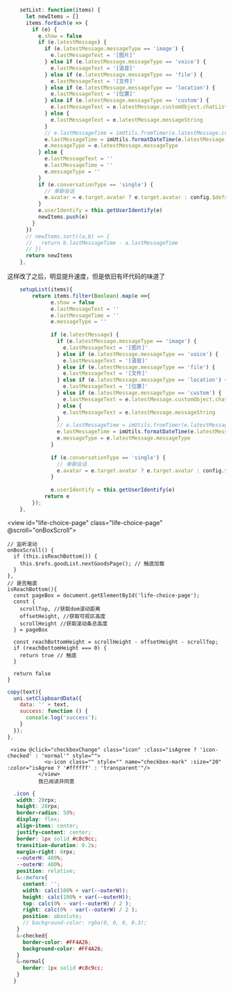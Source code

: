 ```js
    setList: function(items) {
      let newItems = []
      items.forEach(e => {
        if (e) {
          e.show = false
          if (e.latestMessage) {
            if (e.latestMessage.messageType == 'image') {
              e.lastMessageText = '[图片]'
            } else if (e.latestMessage.messageType == 'voice') {
              e.lastMessageText = '[语音]'
            } else if (e.latestMessage.messageType == 'file') {
              e.lastMessageText = '[文件]'
            } else if (e.latestMessage.messageType == 'location') {
              e.lastMessageText = '[位置]'
            } else if (e.latestMessage.messageType == 'custom') {
              e.lastMessageText = e.latestMessage.customObject.chatListMsg || ['链接']
            } else {
              e.lastMessageText = e.latestMessage.messageString
            }
            // e.lastMessageTime = imUtils.fromTimer(e.latestMessage.createTime)
            e.lastMessageTime = imUtils.formatDateTime(e.latestMessage.createTime, 'Y-m-d')
            e.messageType = e.latestMessage.messageType
          } else {
            e.lastMessageText = ''
            e.lastMessageTime = ''
            e.messageType = ''
          }
          if (e.conversationType == 'single') {
            // 单聊会话
            e.avatar = e.target.avatar ? e.target.avatar : config.$defaultAvatar
          }
          e.userIdentify = this.getUserIdentify(e)
          newItems.push(e)
        }
      })
      // newItems.sort((a,b) => {
      //   return b.lastMessageTime - a.lastMessageTime
      // })
      return newItems
    },
```
这样改了之后，明显提升速度，但是依旧有坏代码的味道了
```js
	setupList(items){
		return items.filter(Boolean).map(e =>{
			  e.show = false
			  e.lastMessageText = ''
			  e.lastMessageTime = ''
			  e.messageType = ''
			  
			  if (e.latestMessage) {
			    if (e.latestMessage.messageType == 'image') {
			      e.lastMessageText = '[图片]'
			    } else if (e.latestMessage.messageType == 'voice') {
			      e.lastMessageText = '[语音]'
			    } else if (e.latestMessage.messageType == 'file') {
			      e.lastMessageText = '[文件]'
			    } else if (e.latestMessage.messageType == 'location') {
			      e.lastMessageText = '[位置]'
			    } else if (e.latestMessage.messageType == 'custom') {
			      e.lastMessageText = e.latestMessage.customObject.chatListMsg || ['链接']
			    } else {
			      e.lastMessageText = e.latestMessage.messageString
			    }
			    // e.lastMessageTime = imUtils.fromTimer(e.latestMessage.createTime)
			    e.lastMessageTime = imUtils.formatDateTime(e.latestMessage.createTime, 'Y-m-d')
			    e.messageType = e.latestMessage.messageType
			  }
			  
			  if (e.conversationType == 'single') {
			    // 单聊会话
			    e.avatar = e.target.avatar ? e.target.avatar : config.$defaultAvatar
			  }
			  
			  e.userIdentify = this.getUserIdentify(e)
			return e
		});
	},
```

<view id="life-choice-page" class="life-choice-page" @scroll="onBoxScroll">

    // 监听滚动
    onBoxScroll() {
      if (this.isReachBottom()) {
        this.$refs.goodList.nextGoodsPage(); // 触底加载
      }
    },
    // 是否触底
    isReachBottom(){
      const pageBox = document.getElementById('life-choice-page');
      const { 
        scrollTop, //获取dom滚动距离
        offsetHeight, //获取可视区高度
        scrollHeight //获取滚动条总高度
      } = pageBox
      
      const reachBottomHeight = scrollHeight - offsetHeight - scrollTop;
      if (reachBottomHeight === 0) {
        return true // 触底
      }
      
      return false
    }
    
    
```js
copy(text){
  uni.setClipboardData({
    data: '' + text,
    success: function () {
      console.log('success');
    }
  });
},
```

```
 <view @click="checkboxChange" class="icon" :class="isAgree ? 'icon-checked' : 'normal'" style="">
            <u-icon class="" style="" name="checkbox-mark" :size="20" :color="isAgree ? '#ffffff' : 'transparent'"/>
          </view>
          我已阅读并同意
```
```scss
  .icon {
   width: 28rpx;
   height: 28rpx; 
   border-radius: 50%;
   display: flex;
   align-items: center;
   justify-content: center;
   border: 1px solid #c8c9cc;
   transition-duration: 0.2s;
   margin-right: 8rpx;
   --outerH: 400%;
   --outerW: 400%;
   position: relative;
   &::before{
     content: '';
     width: calc(100% + var(--outerW));
     height: calc(100% + var(--outerH));
     top: calc(0% - var(--outerH) / 2 );
     right: calc(0% - var(--outerW) / 2 );
     position: absolute;
     // background-color: rgba(0, 0, 0, 0.3);
   }
   &-checked{
     border-color: #FF4A26;
     background-color: #FF4A26;
   }
   &-normal{
     border: 1px solid #c8c9cc;
   }
  }
```